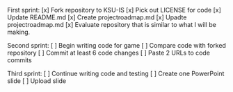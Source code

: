First sprint:
[x] Fork repository to KSU-IS
[x] Pick out LICENSE for code
[x] Update README.md
[x] Create projectroadmap.md
[x] Upadte projectroadmap.md
[x] Evaluate repository that is similar to what I will be making.

Second sprint:
[ ] Begin writing code for game
[ ] Compare code with forked repository
[ ] Commit at least 6 code changes
[ ] Paste 2 URLs to code commits

Third sprint:
[ ] Continue writing code and testing
[ ] Create one PowerPoint slide
[ ] Upload slide
